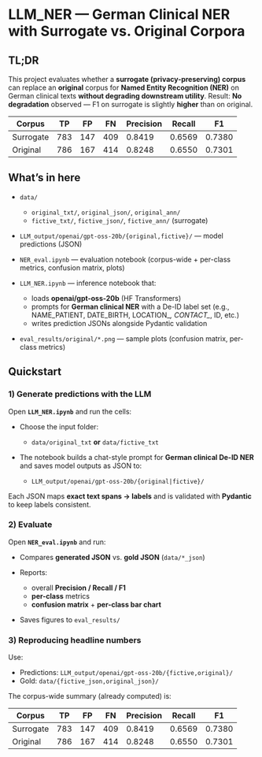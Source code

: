 # LLM\_NER — German Clinical NER with Surrogate vs. Original Corpora

## TL;DR

This project evaluates whether a **surrogate (privacy-preserving) corpus** can replace an **original** corpus for **Named Entity Recognition (NER)** on German clinical texts **without degrading downstream utility**.
Result: **No degradation** observed — F1 on surrogate is slightly **higher** than on original.

| Corpus    | TP  | FP  | FN  | Precision | Recall | F1     |
| --------- | --- | --- | --- | --------- | ------ | ------ |
| Surrogate | 783 | 147 | 409 | 0.8419    | 0.6569 | 0.7380 |
| Original  | 786 | 167 | 414 | 0.8248    | 0.6550 | 0.7301 |

## What’s in here

* `data/`

  * `original_txt/`, `original_json/`, `original_ann/`
  * `fictive_txt/`, `fictive_json/`, `fictive_ann/` (surrogate)
* `LLM_output/openai/gpt-oss-20b/{original,fictive}/` — model predictions (JSON)
* `NER_eval.ipynb` — evaluation notebook (corpus-wide + per-class metrics, confusion matrix, plots)
* `LLM_NER.ipynb` — inference notebook that:

  * loads **openai/gpt-oss-20b** (HF Transformers)
  * prompts for **German clinical NER** with a De-ID label set (e.g., NAME\_PATIENT, DATE\_BIRTH, LOCATION\_*, CONTACT\_*, ID, etc.)
  * writes prediction JSONs alongside Pydantic validation
* `eval_results/original/*.png` — sample plots (confusion matrix, per-class metrics)

## Quickstart

### 1) Generate predictions with the LLM

Open **`LLM_NER.ipynb`** and run the cells:

* Choose the input folder:

  * `data/original_txt` **or** `data/fictive_txt`
* The notebook builds a chat-style prompt for **German clinical De-ID NER** and saves model outputs as JSON to:

  * `LLM_output/openai/gpt-oss-20b/{original|fictive}/`

Each JSON maps **exact text spans → labels** and is validated with **Pydantic** to keep labels consistent.

### 2) Evaluate

Open **`NER_eval.ipynb`** and run:

* Compares **generated JSON** vs. **gold JSON** (`data/*_json`)
* Reports:

  * overall **Precision / Recall / F1**
  * **per-class** metrics
  * **confusion matrix** + **per-class bar chart**
* Saves figures to `eval_results/`

### 3) Reproducing headline numbers

Use:

* Predictions: `LLM_output/openai/gpt-oss-20b/{fictive,original}/`
* Gold: `data/{fictive_json,original_json}/`

The corpus-wide summary (already computed) is:

| Corpus    | TP  | FP  | FN  | Precision | Recall | F1     |
| --------- | --- | --- | --- | --------- | ------ | ------ |
| Surrogate | 783 | 147 | 409 | 0.8419    | 0.6569 | 0.7380 |
| Original  | 786 | 167 | 414 | 0.8248    | 0.6550 | 0.7301 |

